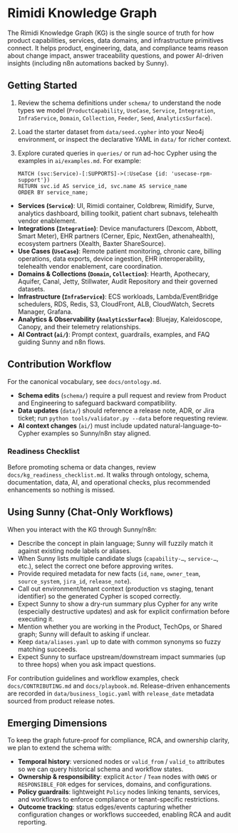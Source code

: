 # Rimidi Knowledge Graph

The Rimidi Knowledge Graph (KG) is the single source of truth for how product capabilities, services, data domains, and infrastructure primitives connect. It helps product, engineering, data, and compliance teams reason about change impact, answer traceability questions, and power AI-driven insights (including n8n automations backed by Sunny).

## Getting Started
1. Review the schema definitions under `schema/` to understand the node types we model (`ProductCapability`, `UseCase`, `Service`, `Integration`, `InfraService`, `Domain`, `Collection`, `Feeder`, `Seed`, `AnalyticsSurface`).
2. Load the starter dataset from `data/seed.cypher` into your Neo4j environment, or inspect the declarative YAML in `data/` for richer context.
3. Explore curated queries in `queries/` or run ad-hoc Cypher using the examples in `ai/examples.md`. For example:

   ```cypher
   MATCH (svc:Service)-[:SUPPORTS]->(:UseCase {id: 'usecase-rpm-support'})
   RETURN svc.id AS service_id, svc.name AS service_name
   ORDER BY service_name;
   ```

- **Services (`Service`)**: UI, Rimidi container, Coldbrew, Rimidify, Surve, analytics dashboard, billing toolkit, patient chart subnavs, telehealth vendor enablement.
- **Integrations (`Integration`)**: Device manufacturers (Dexcom, Abbott, Smart Meter), EHR partners (Cerner, Epic, NextGen, athenahealth), ecosystem partners (Xealth, Baxter ShareSource).
- **Use Cases (`UseCase`)**: Remote patient monitoring, chronic care, billing operations, data exports, device ingestion, EHR interoperability, telehealth vendor enablement, care coordination.
- **Domains & Collections (`Domain`, `Collection`)**: Hearth, Apothecary, Aquifer, Canal, Jetty, Stillwater, Audit Repository and their governed datasets.
- **Infrastructure (`InfraService`)**: ECS workloads, Lambda/EventBridge schedulers, RDS, Redis, S3, CloudFront, ALB, CloudWatch, Secrets Manager, Grafana.
- **Analytics & Observability (`AnalyticsSurface`)**: Bluejay, Kaleidoscope, Canopy, and their telemetry relationships.
- **AI Contract (`ai/`)**: Prompt context, guardrails, examples, and FAQ guiding Sunny and n8n flows.

## Contribution Workflow

For the canonical vocabulary, see `docs/ontology.md`.

- **Schema edits** (`schema/`) require a pull request and review from Product and Engineering to safeguard backward compatibility.
- **Data updates** (`data/`) should reference a release note, ADR, or Jira ticket; run `python tools/validator.py --data` before requesting review.
- **AI context changes** (`ai/`) must include updated natural-language-to-Cypher examples so Sunny/n8n stay aligned.

### Readiness Checklist

Before promoting schema or data changes, review `docs/kg_readiness_checklist.md`. It walks through ontology, schema, documentation, data, AI, and operational checks, plus recommended enhancements so nothing is missed.

## Using Sunny (Chat-Only Workflows)

When you interact with the KG through Sunny/n8n:
- Describe the concept in plain language; Sunny will fuzzily match it against existing node labels or aliases.
- When Sunny lists multiple candidate slugs (`capability-…`, `service-…`, etc.), select the correct one before approving writes.
- Provide required metadata for new facts (`id`, `name`, `owner_team`, `source_system`, `jira_id`, `release_note`).
- Call out environment/tenant context (production vs staging, tenant identifier) so the generated Cypher is scoped correctly.
- Expect Sunny to show a dry-run summary plus Cypher for any write (especially destructive updates) and ask for explicit confirmation before executing it.
- Mention whether you are working in the Product, TechOps, or Shared graph; Sunny will default to asking if unclear.
- Keep `data/aliases.yaml` up to date with common synonyms so fuzzy matching succeeds.
- Expect Sunny to surface upstream/downstream impact summaries (up to three hops) when you ask impact questions.


For contribution guidelines and workflow examples, check `docs/CONTRIBUTING.md` and `docs/playbook.md`. Release-driven enhancements are recorded in `data/business_logic.yaml` with `release_date` metadata sourced from product release notes.

## Emerging Dimensions

To keep the graph future-proof for compliance, RCA, and ownership clarity, we plan to extend the schema with:

- **Temporal history**: versioned nodes or `valid_from` / `valid_to` attributes so we can query historical schema and workflow states.
- **Ownership & responsibility**: explicit `Actor` / `Team` nodes with `OWNS` or `RESPONSIBLE_FOR` edges for services, domains, and configurations.
- **Policy guardrails**: lightweight `Policy` nodes linking tenants, services, and workflows to enforce compliance or tenant-specific restrictions.
- **Outcome tracking**: status edges/events capturing whether configuration changes or workflows succeeded, enabling RCA and audit reporting.
